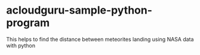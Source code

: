 # acloudguru-sample-python-program
This helps to find the distance between meteorites landing using NASA data with python
